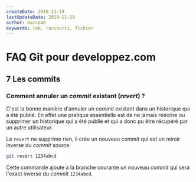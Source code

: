 ```yaml
---
createDate: 2018-11-19
lastUpdateDate: 2018-11-20
author: marco46
keywords: lnk, raccourci, fichier
---
```


# FAQ Git pour developpez.com

## 7 Les commits

### Comment annuler un *commit* existant (*revert*) ?

C'est la bonne manière d'annuler un *commit* existant dans un historique qui a été publié.
En effet une pratique essentielle est de ne jamais réécrire ou supprimer un historique qui a été publié et qui a donc pu être récupéré par un autre utilisateur.

Le `revert` ne supprime rien, il crée un nouveau *commit* qui est un miroir inverse du *commit* source.

```bash
git revert 1234abcd
```

Cette commande ajoute à la branche courante un nouveau *commit* qui sera l'exact inverse du *commit* `1234abcd`.
